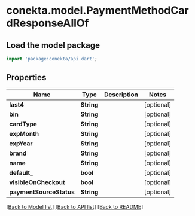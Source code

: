 # conekta.model.PaymentMethodCardResponseAllOf

## Load the model package
```dart
import 'package:conekta/api.dart';
```

## Properties
Name | Type | Description | Notes
------------ | ------------- | ------------- | -------------
**last4** | **String** |  | [optional] 
**bin** | **String** |  | [optional] 
**cardType** | **String** |  | [optional] 
**expMonth** | **String** |  | [optional] 
**expYear** | **String** |  | [optional] 
**brand** | **String** |  | [optional] 
**name** | **String** |  | [optional] 
**default_** | **bool** |  | [optional] 
**visibleOnCheckout** | **bool** |  | [optional] 
**paymentSourceStatus** | **String** |  | [optional] 

[[Back to Model list]](../README.md#documentation-for-models) [[Back to API list]](../README.md#documentation-for-api-endpoints) [[Back to README]](../README.md)


